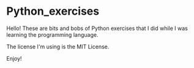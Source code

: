 # Python_exercises
Hello! These are bits and bobs of Python exercises that I did while I was learning the programming language.

The license I'm using is the MIT License.

Enjoy!
